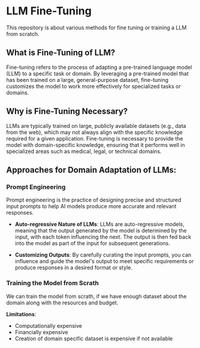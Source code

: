 # LLM Fine-Tuning  
This repository is about various methods for fine tuning or training a LLM from scratch.

## What is Fine-Tuning of LLM?
Fine-tuning refers to the process of adapting a pre-trained language model (LLM) to a specific task or domain. By leveraging a pre-trained model that has been trained on a large, general-purpose dataset, fine-tuning customizes the model to work more effectively for specialized tasks or domains.

## Why is Fine-Tuning Necessary?
LLMs are typically trained on large, publicly available datasets (e.g., data from the web), which may not always align with the specific knowledge required for a given application. Fine-tuning is necessary to provide the model with domain-specific knowledge, ensuring that it performs well in specialized areas such as medical, legal, or technical domains.

## Approaches for Domain Adaptation of LLMs:

### Prompt Engineering
Prompt engineering is the practice of designing precise and structured input prompts to help AI models produce more accurate and relevant responses. 

- **Auto-regressive Nature of LLMs**: LLMs are auto-regressive models, meaning that the output generated by the model is determined by the input, with each token influencing the next. The output is then fed back into the model as part of the input for subsequent generations.
  
- **Customizing Outputs**: By carefully curating the input prompts, you can influence and guide the model's output to meet specific requirements or produce responses in a desired format or style.

### Training the Model from Scrath  
We can train the model from scrath, if we have enough dataset about the domain along with the resources and budget.  

**Limitations**:  
  - Computationally expensive  
  - Financially expensive  
  - Creation of domain specific dataset is expensive if not available  
 

